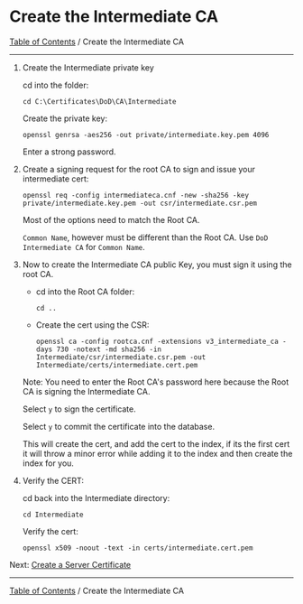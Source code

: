# Create the Intermediate CA

[Table of Contents](../../README.md#table-of-contents) / Create the Intermediate CA

-----------------------------------------------------------------

1. Create the Intermediate private key

    cd into the folder:

       cd C:\Certificates\DoD\CA\Intermediate

    Create the private key:

       openssl genrsa -aes256 -out private/intermediate.key.pem 4096

    Enter a strong password.

2. Create a signing request for the root CA to sign and issue your intermediate cert:

       openssl req -config intermediateca.cnf -new -sha256 -key private/intermediate.key.pem -out csr/intermediate.csr.pem

    Most of the options need to match the Root CA.

    `Common Name`, however must be different than the Root CA.  Use `DoD Intermediate CA` for `Common Name`.

3. Now to create the Intermediate CA public Key, you must sign it using the root CA.

   * cd into the Root CA folder:

         cd ..

   * Create the cert using the CSR:

         openssl ca -config rootca.cnf -extensions v3_intermediate_ca -days 730 -notext -md sha256 -in Intermediate/csr/intermediate.csr.pem -out Intermediate/certs/intermediate.cert.pem

   Note: You need to enter the Root CA's password here because the Root CA is signing the Intermediate CA.

   Select `y` to sign the certificate.

   Select `y` to commit the certificate into the database.

   This will create the cert, and add the cert to the index, if its the first cert it will throw a minor error while adding it to the index and then create the index for you.

4. Verify the CERT:

   cd back into the Intermediate directory:

       cd Intermediate

   Verify the cert:

       openssl x509 -noout -text -in certs/intermediate.cert.pem

Next: [Create a Server Certificate](README_CreateServerCert.md)

-----------------------------------------------------------------

[Table of Contents](../../README.md#table-of-contents) / Create the Intermediate CA
